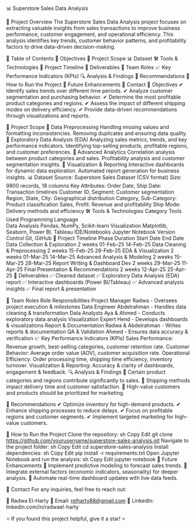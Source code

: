 📊 Superstore Sales Data Analysis

📌 Project Overview
The Superstore Sales Data Analysis project focuses on extracting valuable insights from sales transactions to improve business performance, customer engagement, and operational efficiency. This analysis identifies key trends, customer behavior patterns, and profitability factors to drive data-driven decision-making.

📖 Table of Contents
🎯 Objectives
📂 Project Scope
📊 Dataset
🛠️ Tools & Technologies
📅 Project Timeline
🚀 Deliverables
👥 Team Roles
📈 Key Performance Indicators (KPIs)
🔍 Analysis & Findings
📌 Recommendations
📌 How to Run the Project
📌 Future Enhancements
📩 Contact
🎯 Objectives
✔ Identify sales trends over different time periods.
✔ Analyze customer segmentation and purchasing behavior.
✔ Determine the most profitable product categories and regions.
✔ Assess the impact of different shipping modes on delivery efficiency.
✔ Provide data-driven recommendations through visualizations and reports.

📂 Project Scope
🔹 Data Preprocessing
Handling missing values and formatting inconsistencies.
Removing duplicates and ensuring data quality.
🔹 Exploratory Data Analysis (EDA)
Analyzing sales metrics, trends, and key performance indicators.
Identifying top-selling products, profitable regions, and customer preferences.
🔹 Advanced Analytics
Correlation analysis between product categories and sales.
Profitability analysis and customer segmentation insights.
🔹 Visualization & Reporting
Interactive dashboards for dynamic data exploration.
Automated report generation for business insights.
📊 Dataset
Source: Superstore Sales Dataset (CSV format)
Size: 9800 records, 18 columns
Key Attributes:
Order Date, Ship Date: Transaction timelines
Customer ID, Segment: Customer segmentation
Region, State, City: Geographical distribution
Category, Sub-Category: Product classification
Sales, Profit: Revenue and profitability
Ship Mode: Delivery methods and efficiency
🛠️ Tools & Technologies
Category	Tools Used
Programming Language	
Data Analysis	Pandas, NumPy, Scikit-learn
Visualization	Matplotlib, Seaborn, Power BI, Tableau
IDE/Notebooks	Jupyter Notebook
Version Control	Git, GitHub
📅 Project Timeline
Phase	Duration	Start Date	End Date
Data Collection & Exploration	2 weeks	01-Feb-25	14-Feb-25
Data Cleaning & Preprocessing	2 weeks	15-Feb-25	28-Feb-25
EDA & Visualization	2 weeks	01-Mar-25	14-Mar-25
Advanced Analysis & Modeling	2 weeks	15-Mar-25	28-Mar-25
Report Writing & Dashboard Dev	2 weeks	29-Mar-25	11-Apr-25
Final Presentation & Recommendations	2 weeks	12-Apr-25	25-Apr-25
🚀 Deliverables
✅ Cleaned dataset
✅ Exploratory Data Analysis (EDA) report
✅ Interactive dashboards (Power BI/Tableau)
✅ Advanced analysis insights
✅ Final report & presentation

👥 Team Roles
Role	Responsibilities
Project Manager	Radwa - Oversees project execution & milestones
Data Engineer	Abdelrahman - Handles data cleaning & transformation
Data Analysts	Aya & Ahmed - Conducts exploratory data analysis
Visualization Expert	Hend - Develops dashboards & visualizations
Report & Documentation	Radwa & Abdelrahman - Writes reports & documentation
QA & Validation	Ahmed - Ensures data accuracy & verification
📈 Key Performance Indicators (KPIs)
Sales Performance: Revenue growth, best-selling categories, customer retention rate.
Customer Behavior: Average order value (AOV), customer acquisition rate.
Operational Efficiency: Order processing time, shipping time efficiency, inventory turnover.
Visualization & Reporting: Accuracy & clarity of dashboards, engagement & feedback.
🔍 Analysis & Findings
🔹 Certain product categories and regions contribute significantly to sales.
🔹 Shipping methods impact delivery time and customer satisfaction.
🔹 High-value customers and products should be prioritized for marketing.

📌 Recommendations
✔ Optimize inventory for high-demand products.
✔ Enhance shipping processes to reduce delays.
✔ Focus on profitable regions and customer segments.
✔ Implement targeted marketing for high-value customers.

📌 How to Run the Project
Clone the repository:
sh
Copy
Edit
git clone https://github.com/yourusername/superstore-sales-analysis.git
Navigate to the project folder:
sh
Copy
Edit
cd superstore-sales-analysis
Install dependencies:
sh
Copy
Edit
pip install -r requirements.txt
Open Jupyter Notebook and run the analysis:
sh
Copy
Edit
jupyter notebook
📌 Future Enhancements
🔹 Implement predictive modeling to forecast sales trends.
🔹 Integrate external factors (economic indicators, seasonality) for deeper analysis.
🔹 Automate real-time dashboard updates with live data feeds.

📩 Contact
For any inquiries, feel free to reach out:

👤 Radwa El-Harty
📧 Email: relharty88@gmail.com
🔗 LinkedIn: linkedin.com/in/radwael-harty

⭐ If you found this project helpful, give it a star! ⭐
